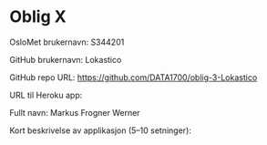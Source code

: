 Oblig X
=======
OsloMet brukernavn: S344201

GitHub brukernavn: Lokastico

GitHub repo URL: https://github.com/DATA1700/oblig-3-Lokastico

URL til Heroku app:

Fullt navn: Markus Frogner Werner

Kort beskrivelse av applikasjon (5–10 setninger):

